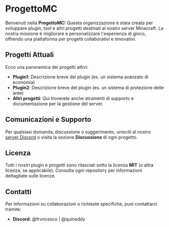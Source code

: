 # ProgettoMC

Benvenuti nella **ProgettoMC**! Questa organizzazione è stata creata per sviluppare plugin, tool e altri progetti destinati al nostro server Minecraft. La nostra missione è migliorare e personalizzare l'esperienza di gioco, offrendo una piattaforma per progetti collaborativi e innovativi.

## Progetti Attuali

Ecco una panoramica dei progetti attivi:

- **Plugin1**: Descrizione breve del plugin (es. un sistema avanzato di economia)
- **Plugin2**: Descrizione breve del plugin (es. un sistema di protezione delle aree)
- **Altri progetti**: Qui troverete anche strumenti di supporto e documentazione per la gestione del server.

## Comunicazioni e Supporto

Per qualsiasi domanda, discussione o suggerimento, unisciti al nostro [server Discord](link-server-discord) o visita la sezione **Discussions** di ogni progetto.

## Licenza

Tutti i nostri plugin e progetti sono rilasciati sotto la licenza **MIT** (o altra licenza, se applicabile). Consulta ogni repository per informazioni dettagliate sulle licenze.

## Contatti

Per informazioni su collaborazioni o richieste specifiche, puoi contattarci tramite:
- **Discord**: @frvncesco | @quineddy

